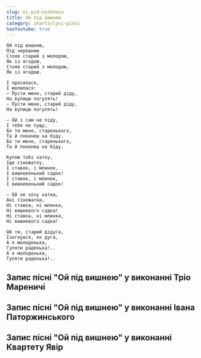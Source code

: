 ```yaml
---
slug: oi-pid-vyshneiu
title: Ой під вишнею
category: zhartivlyvi-pisni
hasYoutube: true
---
```

```
Ой під вишнею,
Під черешнею
Стояв старий з молодою,
Як із ягодою.
Стояв старий з молодою,
Як із ягодою.
```

```
І просилася,
І молилася:
— Пусти мене, старий діду,
На вулицю погулять!
— Пусти мене, старий діду,
На вулицю погулять!
```

```
— Ой і сам не піду,
І тебе не пущу,
Бо ти мене, старенького,
Та й покинеш на біду.
Бо ти мене, старенького,
Та й покинеш на біду.
```

```
Куплю тобі хатку,
Іще сіножатку,
І ставок, і млинок,
І вишневенький садок!
І ставок, і млинок,
І вишневенький садок!
```

```
— Ой не хочу хатки,
Ані сіножатки,
Ні ставка, ні млинка,
Ні вишневого садка!
Ні ставка, ні млинка,
Ні вишневого садка!
```

```
Ой ти, старий дідуга,
Ізогнувся, як дуга,
А я молоденька,
Гуляти раденька!..
А я молоденька,
Гуляти раденька!..
```

## Запис пісні "Ой під вишнею" у виконанні Тріо Мареничі

<YoutubeIframe id="sqhWWZkp-08" className="md:w-4/5" />

## Запис пісні "Ой під вишнею" у виконанні Iвана Паторжинського

<YoutubeIframe id="OufYxEwZ6FM" className="md:w-4/5" />

## Запис пісні "Ой під вишнею" у виконанні Квартету Явір

<YoutubeIframe id="gG6DF9AfIdI" className="md:w-4/5" />
